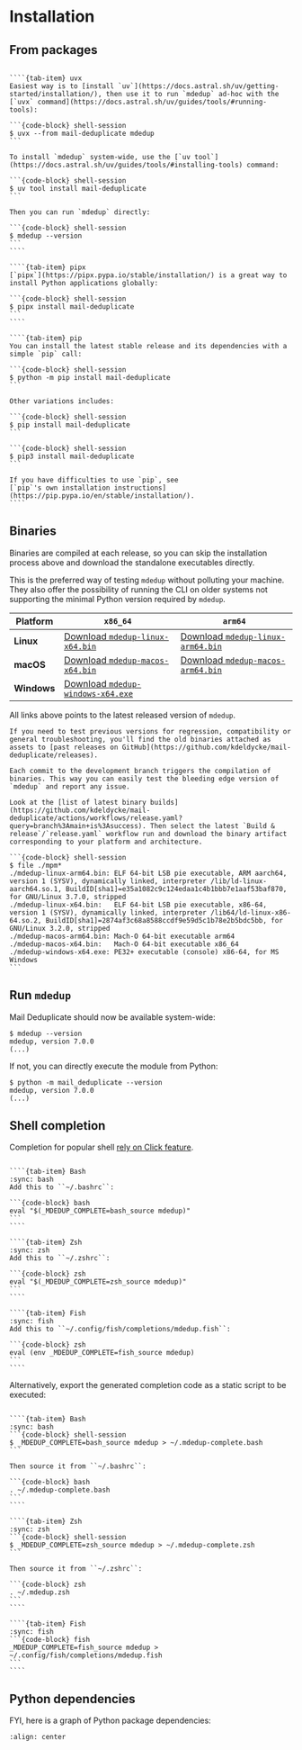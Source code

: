 # Installation

## From packages

`````{tab-set}

````{tab-item} uvx
Easiest way is to [install `uv`](https://docs.astral.sh/uv/getting-started/installation/), then use it to run `mdedup` ad-hoc with the [`uvx` command](https://docs.astral.sh/uv/guides/tools/#running-tools):

```{code-block} shell-session
$ uvx --from mail-deduplicate mdedup
```

To install `mdedup` system-wide, use the [`uv tool`](https://docs.astral.sh/uv/guides/tools/#installing-tools) command:

```{code-block} shell-session
$ uv tool install mail-deduplicate
```

Then you can run `mdedup` directly:

```{code-block} shell-session
$ mdedup --version
```
````

````{tab-item} pipx
[`pipx`](https://pipx.pypa.io/stable/installation/) is a great way to install Python applications globally:

```{code-block} shell-session
$ pipx install mail-deduplicate
```
````

````{tab-item} pip
You can install the latest stable release and its dependencies with a simple `pip` call:

```{code-block} shell-session
$ python -m pip install mail-deduplicate
```

Other variations includes:

```{code-block} shell-session
$ pip install mail-deduplicate
```

```{code-block} shell-session
$ pip3 install mail-deduplicate
```

If you have difficulties to use `pip`, see
[`pip`'s own installation instructions](https://pip.pypa.io/en/stable/installation/).
````
`````

## Binaries

Binaries are compiled at each release, so you can skip the installation process above and download the standalone executables directly.

This is the preferred way of testing `mdedup` without polluting your machine. They also offer the possibility of running the CLI on older systems not supporting the minimal Python version required by `mdedup`.

| Platform     | `x86_64`                                                                                                                          | `arm64`                                                                                                                           |
| ------------ | --------------------------------------------------------------------------------------------------------------------------------- | --------------------------------------------------------------------------------------------------------------------------------- |
| **Linux**    | [Download `mdedup-linux-x64.bin`](https://github.com/kdeldycke/workflows/releases/latest/download/mdedup-linux-x64.bin)     | [Download `mdedup-linux-arm64.bin`](https://github.com/kdeldycke/workflows/releases/latest/download/mdedup-linux-arm64.bin) |
| **macOS**    | [Download `mdedup-macos-x64.bin`](https://github.com/kdeldycke/workflows/releases/latest/download/mdedup-macos-x64.bin)     | [Download `mdedup-macos-arm64.bin`](https://github.com/kdeldycke/workflows/releases/latest/download/mdedup-macos-arm64.bin) |
| **Windows**  | [Download `mdedup-windows-x64.exe`](https://github.com/kdeldycke/workflows/releases/latest/download/mdedup-windows-x64.exe) |                                                                                                                                   |

All links above points to the latest released version of `mdedup`.

```{seealso} Older releases
If you need to test previous versions for regression, compatibility or general troubleshooting, you'll find the old binaries attached as assets to [past releases on GitHub](https://github.com/kdeldycke/mail-deduplicate/releases).
```

```{caution} Development builds
Each commit to the development branch triggers the compilation of binaries. This way you can easily test the bleeding edge version of `mdedup` and report any issue.

Look at the [list of latest binary builds](https://github.com/kdeldycke/mail-deduplicate/actions/workflows/release.yaml?query=branch%3Amain+is%3Asuccess). Then select the latest `Build & release`/`release.yaml` workflow run and download the binary artifact corresponding to your platform and architecture.
```

````{note} ABI targets
```{code-block} shell-session
$ file ./mpm*
./mdedup-linux-arm64.bin: ELF 64-bit LSB pie executable, ARM aarch64, version 1 (SYSV), dynamically linked, interpreter /lib/ld-linux-aarch64.so.1, BuildID[sha1]=e35a1082c9c124edaa1c4b1bbb7e1aaf53baf870, for GNU/Linux 3.7.0, stripped
./mdedup-linux-x64.bin:   ELF 64-bit LSB pie executable, x86-64, version 1 (SYSV), dynamically linked, interpreter /lib64/ld-linux-x86-64.so.2, BuildID[sha1]=2874af3c68a8588ccdf9e59d5c1b78e2b5bdc5bb, for GNU/Linux 3.2.0, stripped
./mdedup-macos-arm64.bin: Mach-O 64-bit executable arm64
./mdedup-macos-x64.bin:   Mach-O 64-bit executable x86_64
./mdedup-windows-x64.exe: PE32+ executable (console) x86-64, for MS Windows
```
````

## Run `mdedup`

Mail Deduplicate should now be available system-wide:

```shell-session
$ mdedup --version
mdedup, version 7.0.0
(...)
```

If not, you can directly execute the module from Python:

```shell-session
$ python -m mail_deduplicate --version
mdedup, version 7.0.0
(...)
```

## Shell completion

Completion for popular shell
[rely on Click feature](https://click.palletsprojects.com/en/stable/shell-completion/).

`````{tab-set}

````{tab-item} Bash
:sync: bash
Add this to ``~/.bashrc``:

```{code-block} bash
eval "$(_MDEDUP_COMPLETE=bash_source mdedup)"
```
````

````{tab-item} Zsh
:sync: zsh
Add this to ``~/.zshrc``:

```{code-block} zsh
eval "$(_MDEDUP_COMPLETE=zsh_source mdedup)"
```
````

````{tab-item} Fish
:sync: fish
Add this to ``~/.config/fish/completions/mdedup.fish``:

```{code-block} zsh
eval (env _MDEDUP_COMPLETE=fish_source mdedup)
```
````

`````

Alternatively, export the generated completion code as a static script to be
executed:

`````{tab-set}

````{tab-item} Bash
:sync: bash
```{code-block} shell-session
$ _MDEDUP_COMPLETE=bash_source mdedup > ~/.mdedup-complete.bash
```

Then source it from ``~/.bashrc``:

```{code-block} bash
. ~/.mdedup-complete.bash
```
````

````{tab-item} Zsh
:sync: zsh
```{code-block} shell-session
$ _MDEDUP_COMPLETE=zsh_source mdedup > ~/.mdedup-complete.zsh
```

Then source it from ``~/.zshrc``:

```{code-block} zsh
. ~/.mdedup.zsh
```
````

````{tab-item} Fish
:sync: fish
```{code-block} fish
_MDEDUP_COMPLETE=fish_source mdedup > ~/.config/fish/completions/mdedup.fish
```
````

`````

## Python dependencies

FYI, here is a graph of Python package dependencies:

```mermaid assets/dependencies.mmd
:align: center
```
